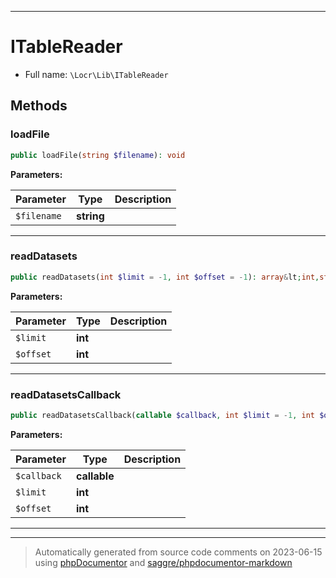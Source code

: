 ***

# ITableReader





* Full name: `\Locr\Lib\ITableReader`



## Methods


### loadFile



```php
public loadFile(string $filename): void
```








**Parameters:**

| Parameter | Type | Description |
|-----------|------|-------------|
| `$filename` | **string** |  |




***

### readDatasets



```php
public readDatasets(int $limit = -1, int $offset = -1): array&lt;int,string[]&gt;
```








**Parameters:**

| Parameter | Type | Description |
|-----------|------|-------------|
| `$limit` | **int** |  |
| `$offset` | **int** |  |




***

### readDatasetsCallback



```php
public readDatasetsCallback(callable $callback, int $limit = -1, int $offset = -1): int
```








**Parameters:**

| Parameter | Type | Description |
|-----------|------|-------------|
| `$callback` | **callable** |  |
| `$limit` | **int** |  |
| `$offset` | **int** |  |




***


***
> Automatically generated from source code comments on 2023-06-15 using [phpDocumentor](http://www.phpdoc.org/) and [saggre/phpdocumentor-markdown](https://github.com/Saggre/phpDocumentor-markdown)
